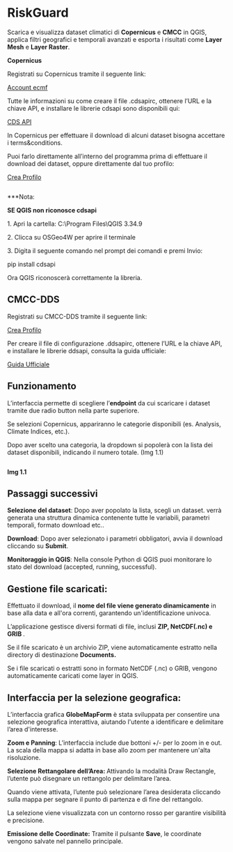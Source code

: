 <h1>RiskGuard</h1>

<p>Scarica e visualizza dataset climatici di <strong>Copernicus</strong>
e <strong>CMCC</strong> in QGIS, applica filtri geografici e temporali
avanzati e esporta i risultati come <strong>Layer Mesh</strong> e
<strong>Layer Raster</strong>.</p>

<p><strong>Copernicus</strong></p>

<p>Registrati su Copernicus tramite il seguente link:</p>

<a href="https://accounts.ecmwf.int/auth/realms/ecmwf/login-actions/registration?client_id=cds&tab_id=kMxnQgWIUUc">Account ecmf</a><br>

<p>Tutte le informazioni su come creare il file .cdsapirc, ottenere l’URL e la chiave API, e installare le librerie cdsapi sono disponibili qui:</p>

<a href="https://cds.climate.copernicus.eu/how-to-api">CDS API</a><br>

<p>In Copernicus per effettuare il download di alcuni dataset bisogna
accettare i terms&amp;conditions.</p>

<p>Puoi farlo direttamente all’interno del programma prima di effettuare
il download dei dataset, oppure direttamente dal tuo profilo:</p>

<a href="https://cds.climate.copernicus.eu/profile?tab=licences">Crea Profilo</a><br>

<img src=""/>

***Nota: 
<p><strong>SE QGIS non riconosce cdsapi</strong></p>

<p>1. Apri la cartella: C:\Program Files\QGIS 3.34.9</p>
<p>2. Clicca su OSGeo4W per aprire il terminale</p>
<p>3. Digita il seguente comando nel prompt dei comandi e premi
Invio:</p>
<p>pip install cdsapi</p>
<p>Ora QGIS riconoscerà correttamente la libreria.</p>


<h2>CMCC-DDS</h2>

<p>Registrati su CMCC-DDS tramite il seguente link:</p>

<a href="https://auth02.cmcc.it/realms/DDS/login-actions/registration?client_id=ddsweb&tab_id=STW6rvWfB2c&client_data=eyJydSI6Imh0dHBzOi8vZGRzLmNtY2MuaXQvPyIsInJ0IjoiY29kZSIsInJtIjoiZnJhZ21lbnQiLCJzdCI6IjhkZGY4N2Q5LTk5NmEtNGM4Zi05OTE2LTZhODI3NzVhMDJmYiJ9">Crea Profilo</a><br>

<p>Per creare il file di configurazione .ddsapirc, ottenere l’URL e la
chiave API, e installare le librerie ddsapi, consulta la guida
ufficiale:</p>

<a href="https://dds.cmcc.it/#/docs">Guida Ufficiale</a><br>

<h2>Funzionamento</h2>

<p>L’interfaccia permette di scegliere l’<strong>endpoint</strong> da
cui scaricare i dataset tramite due radio button nella parte
superiore.</p>

<p>Se selezioni Copernicus, appariranno le categorie disponibili
(es. Analysis, Climate Indices, etc.). </p>
<p>Dopo aver scelto una categoria, la dropdown si popolerà con
la lista dei dataset disponibili, indicando il numero totale. (Img 1.1)
</p>

<img src=""/>
<p><strong>Img 1.1</strong></p>

<h2>Passaggi successivi</h2>

<p><strong>Selezione del dataset</strong>: Dopo aver popolato la lista,
scegli un dataset. verrà generata una struttura dinamica contenente
tutte le variabili, parametri temporali, formato download etc..</p>

<p><strong>Download</strong>: Dopo aver selezionato i parametri
obbligatori, avvia il download cliccando su <strong>Submit</strong>.</p>

<p><strong>Monitoraggio in QGIS</strong>: Nella console Python di QGIS
puoi monitorare lo stato del download (accepted, running,
successful).</p>


<h2>Gestione file scaricati:</h2>

<p>Effettuato il download, il <strong>nome del file viene generato
dinamicamente</strong> in base alla data e all'ora correnti, garantendo
un'identificazione univoca.</p>

<p>L’applicazione gestisce diversi formati di file, inclusi <strong>ZIP,
NetCDF(.nc) e GRIB </strong>.</p>

<p>Se il file scaricato è un archivio ZIP, viene automaticamente
estratto nella directory di destinazione <strong>Documents.</strong></p>

<p>Se i file scaricati o estratti sono in formato NetCDF (.nc) o GRIB,
vengono automaticamente caricati come layer in QGIS.</p>


<h2>Interfaccia per la selezione geografica:</h2>

<p>L’interfaccia grafica <strong>GlobeMapForm</strong> è stata
sviluppata per consentire una selezione geografica interattiva, aiutando
l'utente a identificare e delimitare l’area d'interesse.</p>

<p><strong>Zoom e Panning</strong>: L’interfaccia include due bottoni
+/- per lo zoom in e out. La scala della mappa si adatta in base allo
zoom per mantenere un'alta risoluzione.</p>

<p><strong>Selezione Rettangolare dell’Area: </strong>Attivando la
modalità Draw Rectangle, l’utente può disegnare un rettangolo
per delimitare l’area.</p>

<p>Quando viene attivata, l’utente può selezionare l’area desiderata
cliccando sulla mappa per segnare il punto di partenza e di fine del
rettangolo.</p>

<p>La selezione viene visualizzata con un contorno rosso per garantire
visibilità e precisione.</p>

<p><strong>Emissione delle Coordinate:</strong> Tramite il pulsante
<strong>Save</strong>, le coordinate vengono salvate nel pannello
principale.</p>




